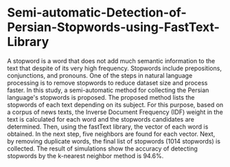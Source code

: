 # Semi-automatic-Detection-of-Persian-Stopwords-using-FastText-Library

A stopword is a word that does not add much
semantic information to the text that despite of its very high
frequency. Stopwords include prepositions, conjunctions, and
pronouns. One of the steps in natural language processing is to
remove stopwords to reduce dataset size and process faster. In
this study, a semi-automatic method for collecting the Persian
language's stopwords is proposed. The proposed method lists the
stopwords of each text depending on its subject. For this purpose,
based on a corpus of news texts, the Inverse Document
Frequency (IDF) weight in the text is calculated for each word
and the stopwords candidates are determined. Then, using the
fastText library, the vector of each word is obtained. In the next
step, five neighbors are found for each vector. Next, by removing
duplicate words, the final list of stopwords (1014 stopwords) is
collected. The result of simulations show the accuracy of
detecting stopwords by the k-nearest neighbor method is 94.6%.

